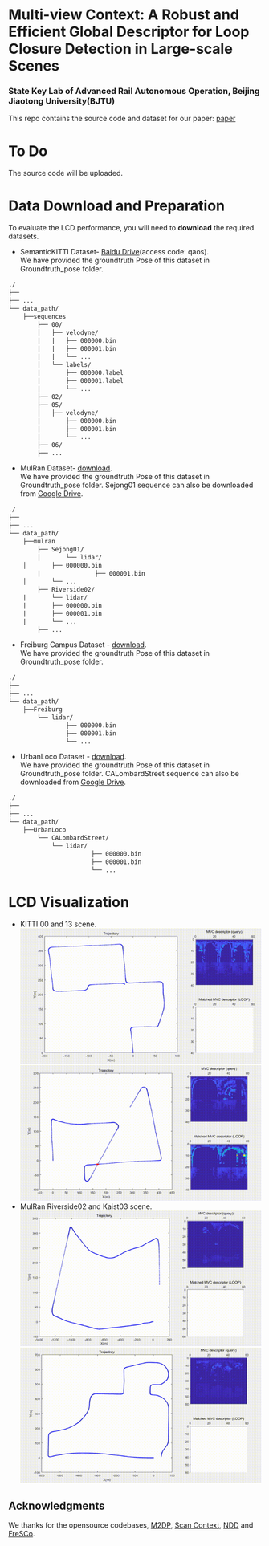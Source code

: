 # Multi-view Context: A Robust and Efficient Global Descriptor for Loop Closure Detection in Large-scale Scenes
### State Key Lab of Advanced Rail Autonomous Operation, Beijing Jiaotong University(BJTU)
This repo contains the source code and dataset for our paper:
[paper](https://github.com/robotvision2BJTU/Multi-viewContext)

# To Do
The source code will be uploaded.

# Data Download and Preparation
To evaluate the LCD performance, you will need to **download** the required datasets.

- SemanticKITTI Dataset- [Baidu Drive](https://pan.baidu.com/s/1LL2LItLEQpOt4HLWodTpWQ?pwd=qaos)(access code: qaos).
<br> We have provided the groundtruth Pose of this dataset in Groundtruth_pose folder.
```
./
├── 
├── ...
└── data_path/
    ├──sequences
        ├── 00/          
        │   ├── velodyne/	
        |   |	├── 000000.bin
        |   |	├── 000001.bin
        |   |	└── ...
        │   └── labels/ 
        |       ├── 000000.label
        |       ├── 000001.label
        |       └── ...
        ├── 02/ 
        ├── 05/ 
        │   ├── velodyne/	
        |    	├── 000000.bin
        |    	├── 000001.bin
        |    	└── ...
        ├── 06/
        ├── ...

```
- MulRan Dataset- [download](https://sites.google.com/view/mulran-pr/home).
<br> We have provided the groundtruth Pose of this dataset in Groundtruth_pose folder. Sejong01 sequence can also be downloaded from [Google Drive](https://drive.google.com/file/d/17Lo-fgDgkeLxDTVdY-Sn7pj0xoeCL9nE/view?usp=sharing).
```
./
├── 
├── ...
└── data_path/
    ├──mulran
        ├── Sejong01/      
        │   	└── lidar/
	│		├── 000000.bin          
        |               ├── 000001.bin
	│		└── ...
        ├── Riverside02/
	|   	└── lidar/
	|		├── 000000.bin          
	|		├── 000001.bin
	|		└── ...
        ├── ...
```
- Freiburg Campus Dataset - [download](https://drive.google.com/file/d/1eJFcMEEcNQynoNqeYoyBIZi0I4Gs1mH6/view?usp=sharing).
<br> We have provided the groundtruth Pose of this dataset in Groundtruth_pose folder.
```
./
├── 
├── ...
└── data_path/
    ├──Freiburg
        └── lidar/   	
            	├── 000000.bin
                ├── 000001.bin
            	└── ...
```
- UrbanLoco Dataset - [download](https://github.com/weisongwen/UrbanLoco).
<br> We have provided the groundtruth Pose of this dataset in Groundtruth_pose folder. CALombardStreet sequence can also be downloaded from [Google Drive](https://drive.google.com/file/d/1-av6k8BvpDnchmYWyNnlD4foK5D2vCEe/view?usp=sharing).
```
./
├── 
├── ...
└── data_path/
    ├──UrbanLoco
        └── CALombardStreet/      
           	└── lidar/
                       ├── 000000.bin          
                       ├── 000001.bin
                       └── ...
```
# LCD Visualization
- KITTI 00 and 13 scene.<br>
<img src="media/KITTI_00.gif" width="480px"> <img src="media/KITTI_13.gif" width="480px"><br>
- MulRan Riverside02 and Kaist03 scene.<br>
<img src="media/MulRan_Riverside02.gif" width="480px"> <img src="media/MulRan_Kaist03.gif" width="480px"><br>

## Acknowledgments
We thanks for the opensource codebases, [M2DP](https://github.com/LiHeUA/M2DP), [Scan Context](https://github.com/asdfghjkl623/scancontext/tree/master/matlab
), [NDD](https://github.com/zhouruihao1001/NDD) and [FreSCo](https://github.com/soytony/FreSCo).
